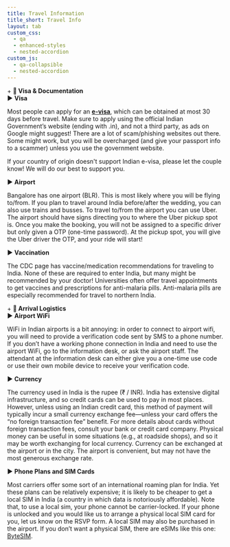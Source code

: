 ```yaml
---
title: Travel Information
title_short: Travel Info
layout: tab
custom_css:
  - qa
  - enhanced-styles
  - nested-accordion
custom_js:
  - qa-collapsible
  - nested-accordion
---
```


<div class="nested-accordion-container">
    <!-- Section 1: Visa & Documentation -->
    <div class="accordion-section">
        <div class="section-header" onclick="toggleSection(this, 'visa-section')">
            <span class="section-icon">+</span>
            <strong>🛂 Visa & Documentation</strong>
        </div>
        <div class="section-content" id="visa-section">
            <!-- Subsection 1.1: Visa -->
            <div class="subsection">
                <div class="subsection-header" onclick="toggleSubsection(this, 'visa')">
                    <span class="subsection-icon">▶</span>
                    <strong>Visa</strong>
                </div>
                <div class="subsection-content" id="visa">
                    <p> Most people can apply for an <strong><a href="https://indianvisaonline.gov.in/evisa/tvoa.html" target="_blank">e-visa</a></strong>, which can be obtained at most 30 days before travel. Make sure to apply using the official Indian Government’s website (ending with .in), and not a third party, as ads on Google might suggest! There are a lot of scam/phishing websites out there. Some might work, but you will be overcharged (and give your passport info to a scammer) unless you use the government website. </p>
                    <p>
                    If your country of origin doesn't support Indian e-visa, please let the couple know! We will do our best to support you.
                    </p>
                </div>
            </div>
            <!-- Subsection 1.2: Airport -->
            <div class="subsection">
                <div class="subsection-header" onclick="toggleSubsection(this, 'airport')">
                    <span class="subsection-icon">▶</span>
                    <strong>Airport</strong>
                </div>
                <div class="subsection-content" id="airport">
                    <p> Bangalore has one airport (BLR). This is most likely where you will be flying to/from. If you plan to travel around India before/after the wedding, you can also use trains and busses. To travel to/from the airport you can use Uber. The airport should have signs directing you to where the Uber pickup spot is. Once you make the booking, you will not be assigned to a specific driver but only given a OTP (one-time password). At the pickup spot, you will give the Uber driver the OTP, and your ride will start! </p>
                </div>
            </div>
            <!-- Subsection 1.3: Vaccination -->
            <div class="subsection">
                <div class="subsection-header" onclick="toggleSubsection(this, 'vaccination')">
                    <span class="subsection-icon">▶</span>
                    <strong> Vaccination </strong>
                </div>
                <div class="subsection-content" id="passport-tips">
                    <p> The CDC page has vaccine/medication recommendations for traveling to India. None of these are required to enter India, but many might be recommended by your doctor! Universities often offer travel appointments to get vaccines and prescriptions for anti-malaria pills. Anti-malaria pills are especially recommended for travel to northern India. </p>
                </div>
            </div>
        </div>
    </div>
    <!-- Section 2: On Arrival -->
    <!-- Section 2: Arrival Logistics -->
    <div class="accordion-section">
        <div class="section-header" onclick="toggleSection(this, 'arrival-section')">
            <span class="section-icon">+</span>
            <strong>🛬 Arrival Logistics</strong>
        </div>
        <div class="section-content" id="arrival-section">
            <!-- Subsection: Airport WiFi -->
            <div class="subsection">
                <div class="subsection-header" onclick="toggleSubsection(this, 'airport-wifi')">
                    <span class="subsection-icon">▶</span>
                    <strong>Airport WiFi</strong>
                </div>
                <div class="subsection-content" id="airport-wifi">
                    <p>WiFi in Indian airports is a bit annoying: in order to connect to airport wifi, you will need to provide a verification code sent by SMS to a phone number. If you don’t have a working phone connection in India and need to use the airport WiFi, go to the information desk, or ask the airport staff. The attendant at the information desk can either give you a one-time use code or use their own mobile device to receive your verification code.</p>
                </div>
            </div>
            <!-- Subsection: Currency -->
            <div class="subsection">
                <div class="subsection-header" onclick="toggleSubsection(this, 'currency')">
                    <span class="subsection-icon">▶</span>
                    <strong>Currency</strong>
                </div>
                <div class="subsection-content" id="currency">
                    <p>The currency used in India is the rupee (₹ / INR). India has extensive digital infrastructure, and so credit cards can be used to pay in most places. However, unless using an Indian credit card, this method of payment will typically incur a small currency exchange fee—unless your card offers the “no foreign transaction fee” benefit. For more details about cards without foreign transaction fees, consult your bank or credit card company. Physical money can be useful in some situations (e.g., at roadside shops), and so it may be worth exchanging for local currency. Currency can be exchanged at the airport or in the city. The airport is convenient, but may not have the most generous exchange rate.</p>
                </div>
            </div>
            <!-- Subsection: Phone Plans and SIM Cards -->
            <div class="subsection">
                <div class="subsection-header" onclick="toggleSubsection(this, 'phone-sim')">
                    <span class="subsection-icon">▶</span>
                    <strong>Phone Plans and SIM Cards</strong>
                </div>
                <div class="subsection-content" id="phone-sim">
                    <p>Most carriers offer some sort of an international roaming plan for India. Yet these plans can be relatively expensive; it is likely to be cheaper to get a local SIM in India (a country in which data is notoriously affordable). Note that, to use a local sim, your phone cannot be carrier-locked. If your phone is unlocked and you would like us to arrange a physical local SIM card for you, let us know on the RSVP form. A local SIM may also be purchased in the airport. If you don’t want a physical SIM, there are eSIMs like this one: <a href="https://bytesim.com/">ByteSIM</a>.</p>
                </div>
            </div>
        </div>
    </div>
</div>
